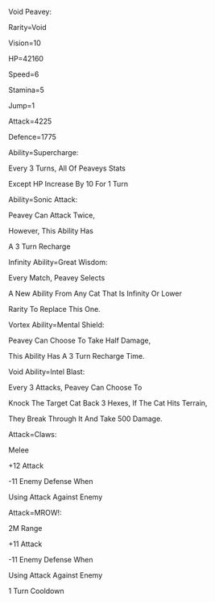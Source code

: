 Void Peavey:

Rarity=Void

Vision=10

HP=42160

Speed=6

Stamina=5

Jump=1

Attack=4225

Defence=1775

Ability=Supercharge:

Every 3 Turns, All Of Peaveys Stats

Except HP Increase By 10 For 1 Turn

Ability=Sonic Attack:

Peavey Can Attack Twice,

However, This Ability Has

A 3 Turn Recharge

Infinity Ability=Great Wisdom:

Every Match, Peavey Selects 

A New Ability From Any Cat That Is Infinity Or Lower

Rarity To Replace This One.

Vortex Ability=Mental Shield:

Peavey Can Choose To Take Half Damage,

This Ability Has A 3 Turn Recharge Time.

Void Ability=Intel Blast:

Every 3 Attacks, Peavey Can Choose To

Knock The Target Cat Back 3 Hexes, If The Cat Hits Terrain,

They Break Through It And Take 500 Damage.

Attack=Claws:

Melee

+12 Attack

-11 Enemy Defense When

Using Attack Against Enemy

Attack=MROW!:

2M Range

+11 Attack

-11 Enemy Defense When

Using Attack Against Enemy

1 Turn Cooldown

